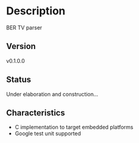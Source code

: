 # Description
BER TV parser

## Version
v0.1.0.0

## Status
Under elaboration and construction...

## Characteristics
- C implementation to target embedded platforms
- Google test unit supported

